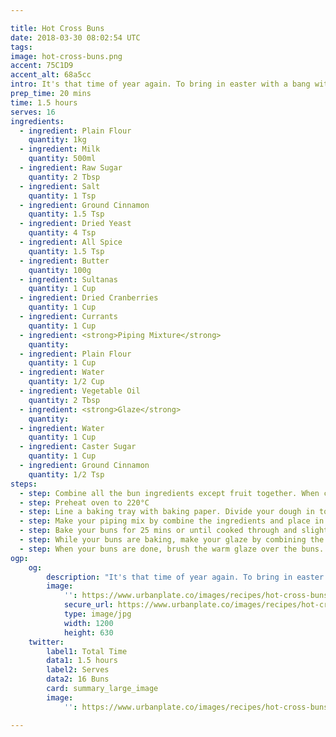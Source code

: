 ```yaml
---

title: Hot Cross Buns
date: 2018-03-30 08:02:54 UTC
tags:
image: hot-cross-buns.png
accent: 75C1D9
accent_alt: 68a5cc
intro: It's that time of year again. To bring in easter with a bang with classic hot cross buns.
prep_time: 20 mins
time: 1.5 hours
serves: 16
ingredients:
  - ingredient: Plain Flour
    quantity: 1kg
  - ingredient: Milk
    quantity: 500ml
  - ingredient: Raw Sugar
    quantity: 2 Tbsp
  - ingredient: Salt
    quantity: 1 Tsp
  - ingredient: Ground Cinnamon
    quantity: 1.5 Tsp
  - ingredient: Dried Yeast
    quantity: 4 Tsp
  - ingredient: All Spice
    quantity: 1.5 Tsp
  - ingredient: Butter
    quantity: 100g
  - ingredient: Sultanas
    quantity: 1 Cup
  - ingredient: Dried Cranberries
    quantity: 1 Cup
  - ingredient: Currants
    quantity: 1 Cup
  - ingredient: <strong>Piping Mixture</strong>
    quantity: 
  - ingredient: Plain Flour
    quantity: 1 Cup
  - ingredient: Water
    quantity: 1/2 Cup
  - ingredient: Vegetable Oil
    quantity: 2 Tbsp
  - ingredient: <strong>Glaze</strong>
    quantity: 
  - ingredient: Water
    quantity: 1 Cup
  - ingredient: Caster Sugar
    quantity: 1 Cup
  - ingredient: Ground Cinnamon
    quantity: 1/2 Tsp
steps:
  - step: Combine all the bun ingredients except fruit together. When combined in to a dough, add the fruit and incorporate. Leave for 30 mins to an hour for dough to rise.
  - step: Preheat oven to 220°C
  - step: Line a baking tray with baking paper. Divide your dough in to 16 portions (about the size of a fist) and mould in to balls. Place each ball 1cm each other in a grid pattern.
  - step: Make your piping mix by combine the ingredients and place in to your piping bag. Pipe lines over the buns to create your crosses.
  - step: Bake your buns for 25 mins or until cooked through and slightly golden.
  - step: While your buns are baking, make your glaze by combining the ingredients in a saucepan over medium-high heat and cook for about 10 mins or until it's a thick (but still slightly watery) glaze.
  - step: When your buns are done, brush the warm glaze over the buns.
ogp:
    og:
        description: "It's that time of year again. To bring in easter with a bang with classic hot cross buns."
        image:
            '': https://www.urbanplate.co/images/recipes/hot-cross-buns-share.jpg
            secure_url: https://www.urbanplate.co/images/recipes/hot-cross-buns-share.jpg
            type: image/jpg
            width: 1200
            height: 630
    twitter:
        label1: Total Time
        data1: 1.5 hours
        label2: Serves
        data2: 16 Buns
        card: summary_large_image
        image:
            '': https://www.urbanplate.co/images/recipes/hot-cross-buns-share.jpg

---
```

